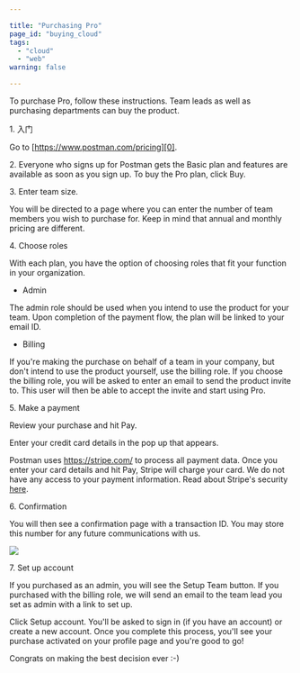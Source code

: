 ```yaml
---

title: "Purchasing Pro"
page_id: "buying_cloud"
tags: 
  - "cloud"
  - "web"
warning: false

---
```

To purchase Pro, follow these instructions. Team leads as well as purchasing departments can buy the product.

1\. 入门

Go to [https://www.postman.com/pricing][0].

2\. Everyone who signs up for Postman gets the Basic plan and features are available as soon as you sign up. To buy the Pro plan, click Buy.

3\. Enter team size.

You will be directed to a page where you can enter the number of team members you wish to purchase for. Keep in mind that annual and monthly pricing are different.

4\. Choose roles

With each plan, you have the option of choosing roles that fit your function in your organization.

* Admin

The admin role should be used when you intend to use the product for your team. Upon completion of the payment flow, the plan will be linked to your email ID.
* Billing

If you're making the purchase on behalf of a team in your company, but don't intend to use the product yourself, use the billing role. If you choose the billing role, you will be asked to enter an email to send the product invite to. This user will then be able to accept the invite and start using Pro.

5\. Make a payment

Review your purchase and hit Pay.

Enter your credit card details in the pop up that appears.

Postman uses https://stripe.com/ to process all payment data. Once you enter your card details and hit Pay, Stripe will charge your card. We do not have any access to your payment information. Read about Stripe's security [here][1].

6\. Confirmation

You will then see a confirmation page with a transaction ID. You may store this number for any future communications with us.

[![](https://www.postman.com/img/v1/docs/buying_cloud/buying_cloud_5.png)
][2]

7\. Set up account

If you purchased as an admin, you will see the Setup Team button. If you purchased with the billing role, we will send an email to the team lead you set as admin with a link to set up.

Click Setup account. You'll be asked to sign in (if you have an account) or create a new account. Once you complete this process, you'll see your purchase activated on your profile page and you're good to go! 

Congrats on making the best decision ever :-)


[0]: https://www.postman.com/pricing
[1]: https://stripe.com/help/security
[2]: https://www.postman.com/img/v1/docs/buying_cloud/buying_cloud_5.png

